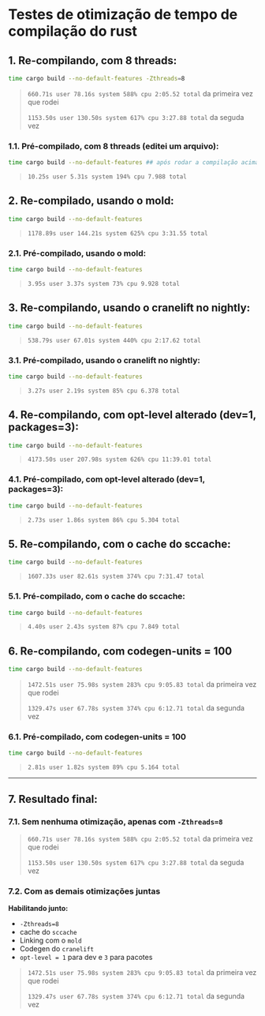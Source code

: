 Testes de otimização de tempo de compilação do rust
===================================================


## 1. Re-compilando, com 8 threads:

```bash
time cargo build --no-default-features -Zthreads=8
```
>    `660.71s user 78.16s system 588% cpu 2:05.52 total` da primeira vez que rodei
> 
>    `1153.50s user 130.50s system 617% cpu 3:27.88 total` da seguda vez

### 1.1. Pré-compilado, com 8 threads (editei um arquivo):

```bash
time cargo build --no-default-features ## após rodar a compilação acima
```
>    `10.25s user 5.31s system 194% cpu 7.988 total`


## 2. Re-compilado, usando o mold:

```bash
time cargo build --no-default-features
```
>    `1178.89s user 144.21s system 625% cpu 3:31.55 total`

### 2.1. Pré-compilado, usando o mold:

```bash
time cargo build --no-default-features
```
>    `3.95s user 3.37s system 73% cpu 9.928 total`


## 3. Re-compilando, usando o cranelift no nightly:

```bash
time cargo build --no-default-features
```
>    `538.79s user 67.01s system 440% cpu 2:17.62 total`

### 3.1. Pré-compilado, usando o cranelift no nightly:

```bash
time cargo build --no-default-features
```
>    `3.27s user 2.19s system 85% cpu 6.378 total`


## 4. Re-compilando, com opt-level alterado (dev=1, packages=3):

```bash
time cargo build --no-default-features
```
>    `4173.50s user 207.98s system 626% cpu 11:39.01 total`

### 4.1. Pré-compilado, com opt-level alterado (dev=1, packages=3):

```bash
time cargo build --no-default-features
```
>    `2.73s user 1.86s system 86% cpu 5.304 total`


## 5. Re-compilando, com o cache do sccache:

```bash
time cargo build --no-default-features
```
>    `1607.33s user 82.61s system 374% cpu 7:31.47 total`

### 5.1. Pré-compilado, com o cache do sccache:

```bash
time cargo build --no-default-features
```
>    `4.40s user 2.43s system 87% cpu 7.849 total`


## 6. Re-compilando, com codegen-units = 100

```bash
time cargo build --no-default-features
```
>    `1472.51s user 75.98s system 283% cpu 9:05.83 total` da primeira vez que rodei
> 
>    `1329.47s user 67.78s system 374% cpu 6:12.71 total` da segunda vez

### 6.1. Pré-compilado, com codegen-units = 100

```bash
time cargo build --no-default-features
```
>    `2.81s user 1.82s system 89% cpu 5.164 total`


----------------------


## 7. Resultado final: 


### 7.1. Sem nenhuma otimização, apenas com `-Zthreads=8`


>    `660.71s user 78.16s system 588% cpu 2:05.52 total` da primeira vez que rodei
> 
>    `1153.50s user 130.50s system 617% cpu 3:27.88 total` da seguda vez


### 7.2. Com as demais otimizações juntas

**Habilitando junto:**

- `-Zthreads=8`
- cache do `sccache`
- Linking com o `mold`
- Codegen do `cranelift`
- `opt-level = 1` para dev e `3` para pacotes


>    `1472.51s user 75.98s system 283% cpu 9:05.83 total` da primeira vez que rodei
> 
>    `1329.47s user 67.78s system 374% cpu 6:12.71 total` da segunda vez

